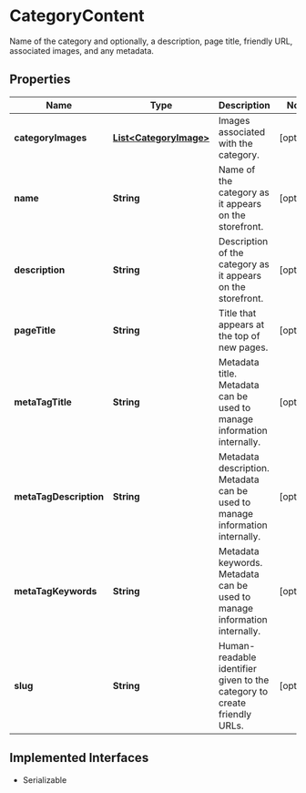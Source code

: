 

# CategoryContent

Name of the category and optionally, a description, page title, friendly URL, associated images, and any metadata.

## Properties

| Name | Type | Description | Notes |
|------------ | ------------- | ------------- | -------------|
|**categoryImages** | [**List&lt;CategoryImage&gt;**](CategoryImage.md) | Images associated with the category. |  [optional] |
|**name** | **String** | Name of the category as it appears on the storefront. |  [optional] |
|**description** | **String** | Description of the category as it appears on the storefront. |  [optional] |
|**pageTitle** | **String** | Title that appears at the top of new pages. |  [optional] |
|**metaTagTitle** | **String** | Metadata title. Metadata can be used to manage information internally. |  [optional] |
|**metaTagDescription** | **String** | Metadata description. Metadata can be used to manage information internally. |  [optional] |
|**metaTagKeywords** | **String** | Metadata keywords. Metadata can be used to manage information internally. |  [optional] |
|**slug** | **String** | Human-readable identifier given to the category to create friendly URLs. |  [optional] |


## Implemented Interfaces

* Serializable


